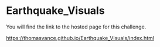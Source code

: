 # Earthquake_Visuals

You will find the link to the hosted page for this challenge.

https://thomasvance.github.io/Earthquake_Visuals/index.html
